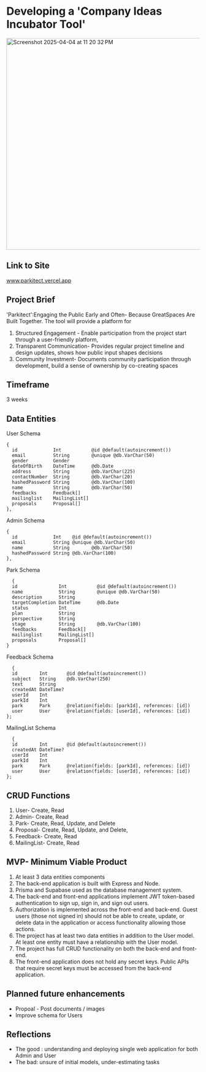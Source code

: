 # Developing a 'Company Ideas Incubator Tool' 
<img width="552" alt="Screenshot 2025-04-04 at 11 20 32 PM" src="https://github.com/user-attachments/assets/04383883-4f39-4425-80bc-b1f946b1acd7" />

## Link to Site
www.parkitect.vercel.app

## Project Brief
'Parkitect':Engaging the Public Early and Often- Because GreatSpaces Are Built Together.
The tool will provide a platform for
1. Structured Engagement - Enable participation from the project start through a user-friendly platform, 
2. Transparent Communication- Provides regular project timeline and design updates, shows how public input shapes decisions
3. Community Investment-  Documents community participation through development, build a sense of ownership by co-creating spaces

## Timeframe
3 weeks
  
## Data Entities
User Schema
```
{
  id             Int           @id @default(autoincrement())
  email          String        @unique @db.VarChar(50)
  gender         Gender
  dateOfBirth    DateTime      @db.Date
  address        String        @db.VarChar(225)
  contactNumber  String        @db.VarChar(20)
  hashedPassword String        @db.VarChar(100)
  name           String        @db.VarChar(50)
  feedbacks      Feedback[]
  mailinglist    MailingList[]
  proposals      Proposal[]
},
```
Admin Schema
```
{
  id             Int    @id @default(autoincrement())
  email          String @unique @db.VarChar(50)
  name           String        @db.VarChar(50)
  hashedPassword String @db.VarChar(100)
},
```
Park Schema 
```
  {
  id               Int           @id @default(autoincrement())
  name             String        @unique @db.VarChar(50)
  description      String
  targetCompletion DateTime      @db.Date
  status           Int
  plan             String
  perspective      String
  stage            String        @db.VarChar(100)
  feedbacks        Feedback[]
  mailinglist      MailingList[]
  proposals        Proposal[]
}
```
Feedback Schema
```
  {
  id        Int       @id @default(autoincrement())
  subject   String    @db.VarChar(250)
  text      String
  createdAt DateTime?
  userId    Int
  parkId    Int
  park      Park      @relation(fields: [parkId], references: [id])
  user      User      @relation(fields: [userId], references: [id])
};
```

MailingList Schema
```
  {
  id        Int       @id @default(autoincrement())
  createdAt DateTime?
  userId    Int
  parkId    Int
  park      Park      @relation(fields: [parkId], references: [id])
  user      User      @relation(fields: [userId], references: [id])
};
```

## CRUD Functions
1. User- Create, Read
2. Admin- Create, Read 
3. Park- Create, Read, Update, and Delete
4. Proposal- Create, Read, Update, and Delete,
5. Feedback- Create, Read 
6. MailingList- Create, Read 

## MVP- Minimum Viable Product
1. At least 3 data entities components
2. The back-end application is built with Express and Node.
3. Prisma and Supabase used as the database management system.
4. The back-end and front-end applications implement JWT token-based authentication to sign up, sign in, and sign out users.
5. Authorization is implemented across the front-end and back-end. Guest users (those not signed in) should not be able to create, update, or delete data in the application or access functionality allowing those actions.
6. The project has at least two data entities in addition to the User model. At least one entity must have a relationship with the User model.
7. The project has full CRUD functionality on both the back-end and front-end.
8. The front-end application does not hold any secret keys. Public APIs that require secret keys must be accessed from the back-end application.


## Planned future enhancements
- Propoal - Post documents / images
- Improve schema for Users

## Reflections
- The good : understanding and deploying single web application for both Admin and User
- The bad: unsure of initial models, under-estimating tasks
